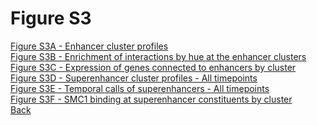 # Figure S3

[Figure S3A - Enhancer cluster profiles](../Scripts/FigS3A_MED1_Clusters.md)<br>
[Figure S3B - Enrichment of interactions by hue at the enhancer clusters](../Scripts/FigS3B_MED1_Clusters_Interaction_Enrichment.md)<br>
[Figure S3C - Expression of genes connected to enhancers by cluster](../Scripts/FigS3C_MED1_Clusters_Gene_Expression.md)<br>
[Figure S3D - Superenhancer cluster profiles - All timepoints](../Scripts/FigS3D_Superenhancer_All_Timepoints_Cluster_Profiles.md)<br>
[Figure S3E - Temporal calls of superenhancers - All timepoints](../Scripts/FigS3E_Superenhancer_All_Timepoints_Temporal_Calls.md)<br>
[Figure S3F - SMC1 binding at superenhancer constituents by cluster](../Scripts/FigS3F_Superenhancer_All_Timepoints_SMC1_Binding.md)<br>
[Back](../README.md)